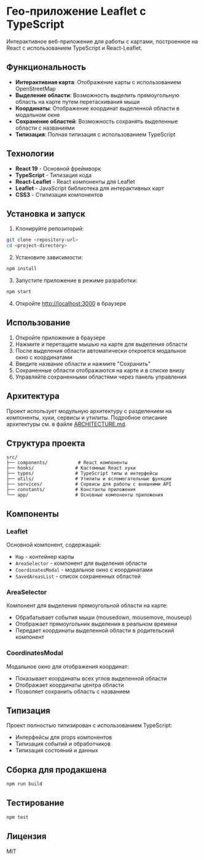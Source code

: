 # Гео-приложение Leaflet с TypeScript

Интерактивное веб-приложение для работы с картами, построенное на React с использованием TypeScript и React-Leaflet.

## Функциональность

- **Интерактивная карта**: Отображение карты с использованием OpenStreetMap
- **Выделение области**: Возможность выделить прямоугольную область на карте путем перетаскивания мыши
- **Координаты**: Отображение координат выделенной области в модальном окне
- **Сохранение областей**: Возможность сохранять выделенные области с названиями
- **Типизация**: Полная типизация с использованием TypeScript

## Технологии

- **React 19** - Основной фреймворк
- **TypeScript** - Типизация кода
- **React-Leaflet** - React компоненты для Leaflet
- **Leaflet** - JavaScript библиотека для интерактивных карт
- **CSS3** - Стилизация компонентов

## Установка и запуск

1. Клонируйте репозиторий:
```bash
git clone <repository-url>
cd <project-directory>
```

2. Установите зависимости:
```bash
npm install
```

3. Запустите приложение в режиме разработки:
```bash
npm start
```

4. Откройте [http://localhost:3000](http://localhost:3000) в браузере

## Использование

1. Откройте приложение в браузере
2. Нажмите и перетащите мышью на карте для выделения области
3. После выделения области автоматически откроется модальное окно с координатами
4. Введите название области и нажмите "Сохранить"
5. Сохраненные области отображаются на карте и в списке внизу
6. Управляйте сохраненными областями через панель управления

## Архитектура

Проект использует модульную архитектуру с разделением на компоненты, хуки, сервисы и утилиты. Подробное описание архитектуры см. в файле [ARCHITECTURE.md](./ARCHITECTURE.md).

## Структура проекта

```
src/
├── components/           # React компоненты
├── hooks/               # Кастомные React хуки
├── types/               # TypeScript типы и интерфейсы
├── utils/               # Утилиты и вспомогательные функции
├── services/            # Сервисы для работы с внешними API
├── constants/           # Константы приложения
└── app/                 # Основные компоненты приложения
```

## Компоненты

### Leaflet
Основной компонент, содержащий:
- `Map` - контейнер карты
- `AreaSelector` - компонент для выделения области
- `CoordinatesModal` - модальное окно с координатами
- `SavedAreasList` - список сохраненных областей

### AreaSelector
Компонент для выделения прямоугольной области на карте:
- Обрабатывает события мыши (mousedown, mousemove, mouseup)
- Отображает прямоугольник выделения в реальном времени
- Передает координаты выделенной области в родительский компонент

### CoordinatesModal
Модальное окно для отображения координат:
- Показывает координаты всех углов выделенной области
- Отображает координаты центра области
- Позволяет сохранить область с названием

## Типизация

Проект полностью типизирован с использованием TypeScript:
- Интерфейсы для props компонентов
- Типизация событий и обработчиков
- Типизация состояний и данных

## Сборка для продакшена

```bash
npm run build
```

## Тестирование

```bash
npm test
```

## Лицензия

MIT

